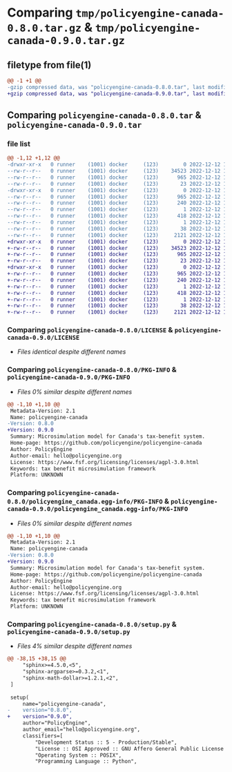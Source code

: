 # Comparing `tmp/policyengine-canada-0.8.0.tar.gz` & `tmp/policyengine-canada-0.9.0.tar.gz`

## filetype from file(1)

```diff
@@ -1 +1 @@
-gzip compressed data, was "policyengine-canada-0.8.0.tar", last modified: Mon Dec 12 18:54:07 2022, max compression
+gzip compressed data, was "policyengine-canada-0.9.0.tar", last modified: Mon Dec 12 19:21:11 2022, max compression
```

## Comparing `policyengine-canada-0.8.0.tar` & `policyengine-canada-0.9.0.tar`

### file list

```diff
@@ -1,12 +1,12 @@
-drwxr-xr-x   0 runner    (1001) docker     (123)        0 2022-12-12 18:54:07.874368 policyengine-canada-0.8.0/
--rw-r--r--   0 runner    (1001) docker     (123)    34523 2022-12-12 18:53:07.000000 policyengine-canada-0.8.0/LICENSE
--rw-r--r--   0 runner    (1001) docker     (123)      965 2022-12-12 18:54:07.874368 policyengine-canada-0.8.0/PKG-INFO
--rw-r--r--   0 runner    (1001) docker     (123)       23 2022-12-12 18:53:07.000000 policyengine-canada-0.8.0/README.md
-drwxr-xr-x   0 runner    (1001) docker     (123)        0 2022-12-12 18:54:07.874368 policyengine-canada-0.8.0/policyengine_canada.egg-info/
--rw-r--r--   0 runner    (1001) docker     (123)      965 2022-12-12 18:54:07.000000 policyengine-canada-0.8.0/policyengine_canada.egg-info/PKG-INFO
--rw-r--r--   0 runner    (1001) docker     (123)      240 2022-12-12 18:54:07.000000 policyengine-canada-0.8.0/policyengine_canada.egg-info/SOURCES.txt
--rw-r--r--   0 runner    (1001) docker     (123)        1 2022-12-12 18:54:07.000000 policyengine-canada-0.8.0/policyengine_canada.egg-info/dependency_links.txt
--rw-r--r--   0 runner    (1001) docker     (123)      418 2022-12-12 18:54:07.000000 policyengine-canada-0.8.0/policyengine_canada.egg-info/requires.txt
--rw-r--r--   0 runner    (1001) docker     (123)        1 2022-12-12 18:54:07.000000 policyengine-canada-0.8.0/policyengine_canada.egg-info/top_level.txt
--rw-r--r--   0 runner    (1001) docker     (123)       38 2022-12-12 18:54:07.874368 policyengine-canada-0.8.0/setup.cfg
--rw-r--r--   0 runner    (1001) docker     (123)     2121 2022-12-12 18:53:07.000000 policyengine-canada-0.8.0/setup.py
+drwxr-xr-x   0 runner    (1001) docker     (123)        0 2022-12-12 19:21:11.895285 policyengine-canada-0.9.0/
+-rw-r--r--   0 runner    (1001) docker     (123)    34523 2022-12-12 19:20:05.000000 policyengine-canada-0.9.0/LICENSE
+-rw-r--r--   0 runner    (1001) docker     (123)      965 2022-12-12 19:21:11.895285 policyengine-canada-0.9.0/PKG-INFO
+-rw-r--r--   0 runner    (1001) docker     (123)       23 2022-12-12 19:20:05.000000 policyengine-canada-0.9.0/README.md
+drwxr-xr-x   0 runner    (1001) docker     (123)        0 2022-12-12 19:21:11.895285 policyengine-canada-0.9.0/policyengine_canada.egg-info/
+-rw-r--r--   0 runner    (1001) docker     (123)      965 2022-12-12 19:21:11.000000 policyengine-canada-0.9.0/policyengine_canada.egg-info/PKG-INFO
+-rw-r--r--   0 runner    (1001) docker     (123)      240 2022-12-12 19:21:11.000000 policyengine-canada-0.9.0/policyengine_canada.egg-info/SOURCES.txt
+-rw-r--r--   0 runner    (1001) docker     (123)        1 2022-12-12 19:21:11.000000 policyengine-canada-0.9.0/policyengine_canada.egg-info/dependency_links.txt
+-rw-r--r--   0 runner    (1001) docker     (123)      418 2022-12-12 19:21:11.000000 policyengine-canada-0.9.0/policyengine_canada.egg-info/requires.txt
+-rw-r--r--   0 runner    (1001) docker     (123)        1 2022-12-12 19:21:11.000000 policyengine-canada-0.9.0/policyengine_canada.egg-info/top_level.txt
+-rw-r--r--   0 runner    (1001) docker     (123)       38 2022-12-12 19:21:11.895285 policyengine-canada-0.9.0/setup.cfg
+-rw-r--r--   0 runner    (1001) docker     (123)     2121 2022-12-12 19:20:05.000000 policyengine-canada-0.9.0/setup.py
```

### Comparing `policyengine-canada-0.8.0/LICENSE` & `policyengine-canada-0.9.0/LICENSE`

 * *Files identical despite different names*

### Comparing `policyengine-canada-0.8.0/PKG-INFO` & `policyengine-canada-0.9.0/PKG-INFO`

 * *Files 0% similar despite different names*

```diff
@@ -1,10 +1,10 @@
 Metadata-Version: 2.1
 Name: policyengine-canada
-Version: 0.8.0
+Version: 0.9.0
 Summary: Microsimulation model for Canada's tax-benefit system.
 Home-page: https://github.com/policyengine/policyengine-canada
 Author: PolicyEngine
 Author-email: hello@policyengine.org
 License: https://www.fsf.org/licensing/licenses/agpl-3.0.html
 Keywords: tax benefit microsimulation framework
 Platform: UNKNOWN
```

### Comparing `policyengine-canada-0.8.0/policyengine_canada.egg-info/PKG-INFO` & `policyengine-canada-0.9.0/policyengine_canada.egg-info/PKG-INFO`

 * *Files 0% similar despite different names*

```diff
@@ -1,10 +1,10 @@
 Metadata-Version: 2.1
 Name: policyengine-canada
-Version: 0.8.0
+Version: 0.9.0
 Summary: Microsimulation model for Canada's tax-benefit system.
 Home-page: https://github.com/policyengine/policyengine-canada
 Author: PolicyEngine
 Author-email: hello@policyengine.org
 License: https://www.fsf.org/licensing/licenses/agpl-3.0.html
 Keywords: tax benefit microsimulation framework
 Platform: UNKNOWN
```

### Comparing `policyengine-canada-0.8.0/setup.py` & `policyengine-canada-0.9.0/setup.py`

 * *Files 4% similar despite different names*

```diff
@@ -38,15 +38,15 @@
     "sphinx>=4.5.0,<5",
     "sphinx-argparse>=0.3.2,<1",
     "sphinx-math-dollar>=1.2.1,<2",
 ]
 
 setup(
     name="policyengine-canada",
-    version="0.8.0",
+    version="0.9.0",
     author="PolicyEngine",
     author_email="hello@policyengine.org",
     classifiers=[
         "Development Status :: 5 - Production/Stable",
         "License :: OSI Approved :: GNU Affero General Public License v3",
         "Operating System :: POSIX",
         "Programming Language :: Python",
```

